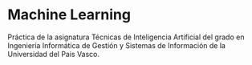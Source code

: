 # Machine Learning
Práctica de la asignatura Técnicas de Inteligencia Artificial del grado en Ingeniería Informática de Gestión y Sistemas de Información de la Universidad del Pais Vasco. 
